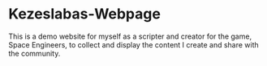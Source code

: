 # Kezeslabas-Webpage

This is a demo website for myself as a scripter and creator for the game, Space Engineers, to collect and display the content I create and share with the community.
